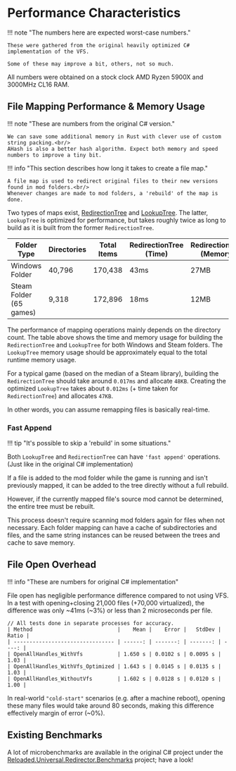 # Performance Characteristics

!!! note "The numbers here are expected worst-case numbers."

    These were gathered from the original heavily optimized C# implementation of the VFS.

    Some of these may improve a bit, others, not so much.

All numbers were obtained on a stock clock AMD Ryzen 5900X and 3000MHz CL16 RAM.

## File Mapping Performance & Memory Usage

!!! note "These are numbers from the original C# version."

    We can save some additional memory in Rust with clever use of custom string packing.<br/>
    AHash is also a better hash algorithm. Expect both memory and speed numbers to improve a tiny bit.

!!! info "This section describes how long it takes to create a file map."

    A file map is used to redirect original files to their new versions found in mod folders.<br/>
    Whenever changes are made to mod folders, a 'rebuild' of the map is done.

Two types of maps exist, [RedirectionTree][redirection-tree] and [LookupTree][lookup-tree].
The latter, `LookupTree` is optimized for performance, but takes roughly twice as long to build as
it is built from the former `RedirectionTree`.

| Folder Type                  | Directories | Total Items | RedirectionTree (Time) | RedirectionTree (Memory) | LookupTree (Time) | LookupTree (Memory) |
| ---------------------------- | ----------- | ----------- | ---------------------- | ------------------------ | ----------------- | ------------------- |
| Windows Folder               | 40,796      | 170,438     | 43ms                   | 27MB                     | 32ms              | 25MB                |
| Steam Folder <br/>(65 games) | 9,318       | 172,896     | 18ms                   | 12MB                     | 20ms              | 11MB                |

The performance of mapping operations mainly depends on the directory count. The table above shows
the time and memory usage for building the `RedirectionTree` and `LookupTree` for both Windows and
Steam folders. The `LookupTree` memory usage should be approximately equal to the total runtime
memory usage.

For a typical game (based on the median of a Steam library), building the `RedirectionTree` should
take around `0.017ms` and allocate `48KB`. Creating the optimized `LookupTree` takes about `0.012ms`
(+ time taken for `RedirectionTree`) and allocates `47KB`.

In other words, you can assume remapping files is basically real-time.

### Fast Append

!!! tip "It's possible to skip a 'rebuild' in some situations."

Both `LookupTree` and `RedirectionTree` can have `'fast append'` operations.
(Just like in the original C# implementation)

If a file is added to the mod folder while the game is running and isn't previously mapped,
it can be added to the tree directly without a full rebuild.

However, if the currently mapped file's source mod cannot be determined, the entire tree must be rebuilt.

This process doesn't require scanning mod folders again for files when not necessary.
Each folder mapping can have a cache of subdirectories and files, and the same string instances can be
reused between the trees and cache to save memory.

## File Open Overhead

!!! info "These are numbers for original C# implementation"

File open has negligible performance difference compared to not using VFS.
In a test with opening+closing 21,000 files (+70,000 virtualized), the difference was
only ~41ms (~3%) or less than 2 microseconds per file.

```
// All tests done in separate processes for accuracy.
| Method                           |    Mean |    Error |   StdDev | Ratio |
| -------------------------------- | ------: | -------: | -------: | ----: |
| OpenAllHandles_WithVfs           | 1.650 s | 0.0102 s | 0.0095 s |  1.03 |
| OpenAllHandles_WithVfs_Optimized | 1.643 s | 0.0145 s | 0.0135 s |  1.03 |
| OpenAllHandles_WithoutVfs        | 1.602 s | 0.0128 s | 0.0120 s |  1.00 |
```

In real-world `"cold-start"` scenarios (e.g. after a machine reboot), opening these many files
would take around 80 seconds, making this difference effectively margin of error (~0%).

## Existing Benchmarks

A lot of microbenchmarks are available in the original C# project under the
[Reloaded.Universal.Redirector.Benchmarks][microbenchmarks] project; have a look!

[ahash]: https://github.com/tkaitchuck/aHash
[equivalent]: https://docs.rs/hashbrown/latest/hashbrown/trait.Equivalent.html
[lookup-tree]: ./Implementation-Details.md#lookup-tree
[make-ascii-uppercase]: https://github.com/rust-lang/rust/blob/80d1c8349ab7f1281b9e2f559067380549e2a4e6/library/core/src/num/mod.rs#L627
[microbenchmarks]: https://github.com/Reloaded-Project/reloaded.universal.redirector/tree/rewrite-usvfs-read-features/Reloaded.Universal.Redirector.Benchmarks
[redirection-tree]: ./Implementation-Details.md#redirection-tree
[reloaded-memory-hash]: https://github.com/Reloaded-Project/Reloaded.Memory/blob/5d13b256c89ffa2b18bf430b6ef39925e4324412/src/Reloaded.Memory/Internals/Algorithms/UnstableStringHash.cs#L16
[smhasher]: https://github.com/rurban/smhasher
[reloaded-memory-toupper]: https://github.com/Reloaded-Project/Reloaded.Memory/blob/5d13b256c89ffa2b18bf430b6ef39925e4324412/src/Reloaded.Memory/Internals/Backports/System/Globalization/TextInfo.cs#L79
